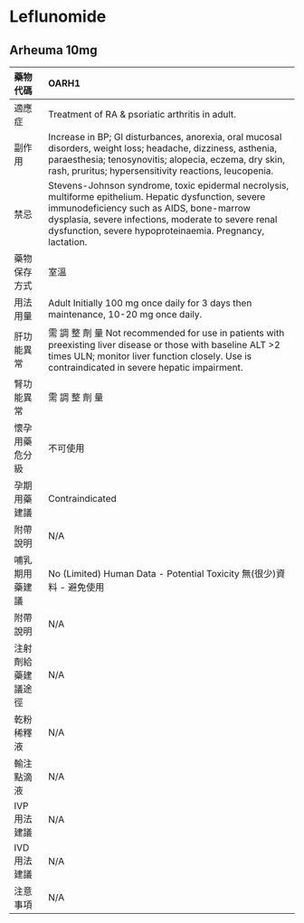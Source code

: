 # Leflunomide

## Arheuma 10mg

| 藥物代碼 | OARH1 |
| :--- | :--- |
| 適應症 | Treatment of RA & psoriatic arthritis in adult. |
| 副作用 | Increase in BP; GI disturbances, anorexia, oral mucosal disorders, weight loss; headache, dizziness, asthenia, paraesthesia; tenosynovitis; alopecia, eczema, dry skin, rash, pruritus; hypersensitivity reactions, leucopenia. |
| 禁忌 | Stevens-Johnson syndrome, toxic epidermal necrolysis, multiforme epithelium. Hepatic dysfunction, severe immunodeficiency such as AIDS, bone-marrow dysplasia, severe infections, moderate to severe renal dysfunction, severe hypoproteinaemia. Pregnancy, lactation. |
| 藥物保存方式 | 室溫 |
| 用法用量 | Adult Initially 100 mg once daily for 3 days then maintenance, 10-20 mg once daily. |
| 肝功能異常 | 需 調 整 劑 量  Not recommended for use in patients with preexisting liver disease or those with baseline ALT &gt;2 times ULN; monitor liver function closely. Use is contraindicated in severe hepatic impairment. |
| 腎功能異常 | 需 調 整 劑 量 |
| 懷孕用藥危分級 | 不可使用 |
| 孕期用藥建議 | Contraindicated |
| 附帶說明 | N/A |
| 哺乳期用藥建議 | No \(Limited\) Human Data - Potential Toxicity 無\(很少\)資料 - 避免使用 |
| 附帶說明 | N/A |
| 注射劑給藥建議途徑 | N/A |
| 乾粉稀釋液 | N/A |
| 輸注點滴液 | N/A |
| IVP 用法建議 | N/A |
| IVD 用法建議 | N/A |
| 注意事項 | N/A |

